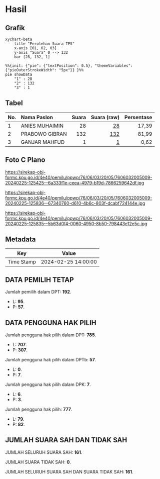 # Hasil

## Grafik

```mermaid
xychart-beta
    title "Perolehan Suara TPS"
    x-axis [01, 02, 03]
    y-axis "Suara" 0 --> 132
    bar [28, 132, 1]
```

```mermaid
%%{init: {"pie": {"textPosition": 0.5}, "themeVariables": {"pieOuterStrokeWidth": "5px"}} }%%
pie showData
    "1" : 28
    "2" : 132
    "3" : 1
```

## Tabel

| No. | Nama Paslon    | Suara | Suara (raw) | Persentase |
|:--- |:-------------- | -----:| -----------:| ----------:|
| 1   | ANIES MUHAIMIN | 28    | [28][p-1]   | 17,39      |
| 2   | PRABOWO GIBRAN | 132   | [132][p-2]  | 81,99      |
| 3   | GANJAR MAHFUD  | 1     | [1][p-3]    | 0,62       |


[p-1]: https://github.com/gigit-pemilu/pemilu-2024-76-sulawesi-barat/blob/main/pilpres/hitung-suara/sub/76-sulawesi-barat/sub/06-mamuju-tengah/sub/03-budong-budong/sub/2005-kire/sub/009-tps/sub/paslon-1.txt
[p-2]: https://github.com/gigit-pemilu/pemilu-2024-76-sulawesi-barat/blob/main/pilpres/hitung-suara/sub/76-sulawesi-barat/sub/06-mamuju-tengah/sub/03-budong-budong/sub/2005-kire/sub/009-tps/sub/paslon-2.txt
[p-3]: https://github.com/gigit-pemilu/pemilu-2024-76-sulawesi-barat/blob/main/pilpres/hitung-suara/sub/76-sulawesi-barat/sub/06-mamuju-tengah/sub/03-budong-budong/sub/2005-kire/sub/009-tps/sub/paslon-3.txt

## Foto C Plano

https://sirekap-obj-formc.kpu.go.id/4e40/pemilu/ppwp/76/06/03/20/05/7606032005009-20240225-125425--6a333f1e-ceea-4979-b19d-7866259642df.jpg

https://sirekap-obj-formc.kpu.go.id/4e40/pemilu/ppwp/76/06/03/20/05/7606032005009-20240225-125836--67340760-d610-4b6c-803f-dcabf724144e.jpg

https://sirekap-obj-formc.kpu.go.id/4e40/pemilu/ppwp/76/06/03/20/05/7606032005009-20240225-125835--5b63d0f4-0060-4950-8b50-798443e12e5c.jpg


## Metadata

| Key        | Value               |
| ---------- | ------------------- |
| Time Stamp | 2024-02-25 14:00:00 |


## DATA PEMILIH TETAP

Jumlah pemilih dalam DPT: **192**.
 * L: **95**.
 * P: **57**.

## DATA PENGGUNA HAK PILIH

Jumlah pengguna hak pilih dalam DPT: **785**.
 * L: **707**.
 * P: **307**.

Jumlah pengguna hak pilih dalam DPTb: **57**.
 * L: **0**.
 * P: **7**.

Jumlah pengguna hak pilih dalam DPK: **7**.
 * L: **6**.
 * P: **3**.

Jumlah pengguna hak pilih: **777**.
 * L: **79**.
 * P: **82**.

## JUMLAH SUARA SAH DAN TIDAK SAH

JUMLAH SELURUH SUARA SAH: **161**.

JUMLAH SUARA TIDAK SAH: **0**.

JUMLAH SELURUH SUARA SAH DAN SUARA TIDAK SAH: **161**.


